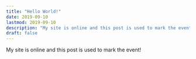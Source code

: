 ```yaml
---
title: "Hello World!"
date: 2019-09-10
lastmod: 2019-09-10
description: "My site is online and this post is used to mark the event!"
draft: false
---
```


My site is online and this post is used to mark the event!
